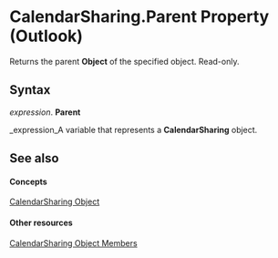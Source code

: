 
# CalendarSharing.Parent Property (Outlook)

Returns the parent  **Object** of the specified object. Read-only.


## Syntax

 _expression_. **Parent**

 _expression_A variable that represents a  **CalendarSharing** object.


## See also


#### Concepts


 [CalendarSharing Object](37a8a15e-51c2-b1a0-7db6-cf2a1f4e8405.md)
#### Other resources


 [CalendarSharing Object Members](1b2b6233-9816-e3f2-5924-694ce30cc8ef.md)
